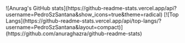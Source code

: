 <div>
  ![Anurag's GitHub stats](https://github-readme-stats.vercel.app/api?username=PedroSzSantana&show_icons=true&theme=radical)
  [![Top Langs](https://github-readme-stats.vercel.app/api/top-langs/?username=PedroSzSantana&layout=compact)](https://github.com/anuraghazra/github-readme-stats)
</div>
